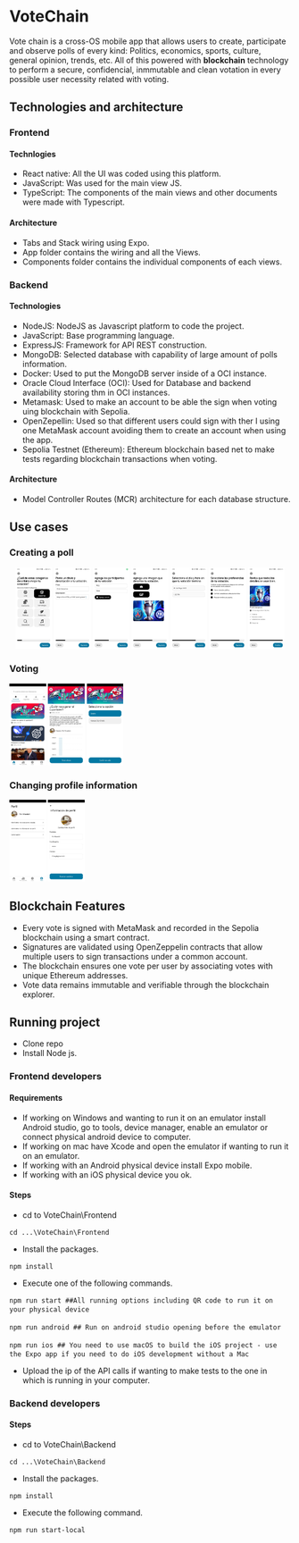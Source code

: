 # VoteChain
Vote chain is a cross-OS mobile app that allows users to create, participate and observe polls of every kind: Politics, economics, sports, culture, general opinion, trends, etc. All of this powered with **blockchain** technology to perform a secure, confidencial, inmmutable and clean votation in every possible user necessity related with voting.

## Technologies and architecture

### Frontend

#### Technlogies
- React native: All the UI was coded using this platform.
- JavaScript: Was used for the main view JS.
- TypeScript: The components of the main views and other documents were made with Typescript.
#### Architecture
- Tabs and Stack wiring using Expo.
- App folder contains the wiring and all the Views.
- Components folder contains the individual components of each views.
   
### Backend

#### Technologies
- NodeJS: NodeJS as Javascript platform to code the project.
- JavaScript: Base programming language.
- ExpressJS: Framework for API REST construction.
- MongoDB: Selected database with capability of large amount of polls information.
- Docker: Used to put the MongoDB server inside of a OCI instance.
- Oracle Cloud Interface (OCI): Used for Database and backend availability storing thm in OCI instances.
- Metamask: Used to make an account to be able the sign when voting uing blockchain with Sepolia. 
- OpenZepellin: Used so that different users could sign with ther I using one MetaMask account avoiding them to create an account when using the app.
- Sepolia Testnet (Ethereum): Ethereum blockchain based net to make tests regarding blockchain transactions when voting.
  
#### Architecture
- Model Controller Routes (MCR) architecture for each database structure.

## Use cases

### Creating a poll
<p align="center">
   <img src="./ReadmeImages/CreatePoll-Category.jpg" alt="Select category" width="13%"/>
   <img src="./ReadmeImages/CreatePoll-Title.jpg" alt="Select category" width="13%"/>
   <img src="./ReadmeImages/CreatePoll-Options.jpg" alt="Select category" width="13%"/>
   <img src="./ReadmeImages/CreatePoll-Images.jpg" alt="Select category" width="13%"/>
   <img src="./ReadmeImages/CreatePoll-DueDate.jpg" alt="Select category" width="13%"/>
   <img src="./ReadmeImages/CreatePoll-Preferences.jpg" alt="Select category" width="13%"/>
   <img src="./ReadmeImages/CreatePoll-Review.jpg" alt="Select category" width="13%"/>
</p>

### Voting
<p>
   <img src="./ReadmeImages/Vote-Home.jpg" alt="Select category" width="13%"/>
   <img src="./ReadmeImages/Vote-Description.jpg" alt="Select category" width="13%"/>
   <img src="./ReadmeImages/Vote-Vote.jpg" alt="Select category" width="13%"/>
</p>

### Changing profile information
<p>
   <img src="./ReadmeImages/Profile-All.jpg" alt="Select category" width="13%"/>
   <img src="./ReadmeImages/Profile-Info.jpg" alt="Select category" width="13%"/>
</p>

## Blockchain Features
- Every vote is signed with MetaMask and recorded in the Sepolia blockchain using a smart contract.
- Signatures are validated using OpenZeppelin contracts that allow multiple users to sign transactions under a common account.
- The blockchain ensures one vote per user by associating votes with unique Ethereum addresses.
- Vote data remains immutable and verifiable through the blockchain explorer.

## Running project
- Clone repo
- Install Node js.

### Frontend developers

#### Requirements
- If working on Windows and wanting to run it on an emulator install Android studio, go to tools, device manager, enable an emulator or connect physical android device to computer.
- If working on mac have Xcode and open the emulator if wanting to run it on an emulator.
- If working with an Android physical device install Expo mobile.
- If working with an iOS physical device you ok. 

#### Steps 
- cd to VoteChain\Frontend
```
cd ...\VoteChain\Frontend
```
- Install the packages.
```
npm install
```
- Execute one of the following commands.
```
npm run start ##All running options including QR code to run it on your physical device

npm run android ## Run on android studio opening before the emulator

npm run ios ## You need to use macOS to build the iOS project - use the Expo app if you need to do iOS development without a Mac

```
- Upload the ip of the API calls if wanting to make tests to the one in which is running in your computer.

### Backend developers

#### Steps 
- cd to VoteChain\Backend
```
cd ...\VoteChain\Backend
```
- Install the packages.
```
npm install
```
- Execute the following command.
```
npm run start-local
```
